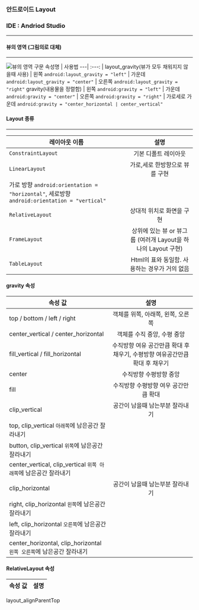 ### 안드로이드 Layout

### IDE : Andriod Studio 

------------

#### 뷰의 영역 (그림의로 대체)
------------
![뷰의 영역 구문](https://twogrenade.tistory.com/26)
속성명 | 사용법
---| :---: |
layout_gravity(뷰가 모두 채워지지 않을때 사용) | 왼쪽 `android:layout_gravity = "left"`
 | 가운데 `android:layout_gravity = "center"`
 | 오른쪽 `android:layout_gravity = "right"`
gravity(내용물을 정렬함) | 왼쪽 `android:gravity = "left"`
 | 가운데 `android:gravity = "center"`
 | 오른쪽 `android:gravity = "right"`
 | 가로세로 가운데 `android:gravity = "center_horizontal | center_vertical"`

#### Layout 종류
------------
레이아웃 이름 | 설명
---| :---: |
`ConstraintLayout` | 기본 디폴트 레이아웃
`LinearLayout` | 가로,세로 한방향으로 뷰를 구현 
| 가로 방향 `android:orientation = "horizontal"`, 세로방향 `android:orientation = "vertical"`
`RelativeLayout` | 상대적 위치로 화면을 구현
`FrameLayout` | 상위에 있는 뷰 or 뷰그룹 (여러개 Layout을 하나의 Layout 구현)
`TableLayout` | Html의 표와 동일함. 사용하는 경우가 거의 없음

#### gravity 속성
속성 값 | 설명
---| :---: |
top / bottom / left / right | 객체를 위쪽, 아래쪽, 왼쪽, 오른쪽
center_vertical / center_horizontal | 객체를 수직 중앙, 수평 중앙
fill_vertical / fill_horizontal | 수직방향 여유 공간만큼 확대 후 채우기, 수평방향 여유공간만큼 확대 후 채우기
center | 수직방향 수평방향 중앙
fill | 수직방향 수평방향 여우 공간만큼 확대
clip_vertical | 공간이 남을때 남는부분 잘라내기
 | top, clip_vertical `아래쪽`에 남은공간 잘라내기
 | button, clip_vertical `위쪽`에 남은공간 잘라내기
 | center_vertical, clip_vertical `위쪽 아래쪽`에 남은공간 잘라내기
clip_horizontal | 공간이 남을때 남는부분 잘라내기
 | right, clip_horizontal `왼쪽`에 남은공간 잘라내기
 | left, clip_horizontal `오른쪽`에 남은공간 잘라내기
 | center_horizontal, clip_horizontal `왼쪽 오른쪽`에 남은공간 잘라내기


#### RelativeLayout 속성
속성 값 | 설명
---| :---: |
layout_alignParentTop